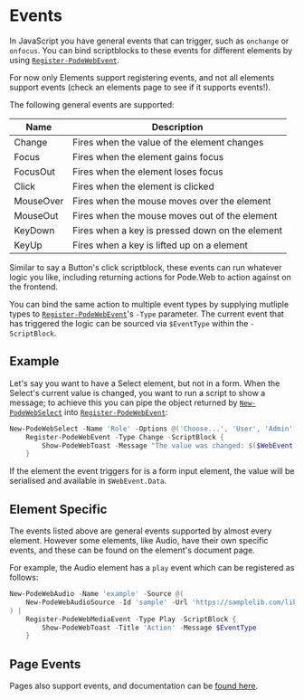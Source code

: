 # Events

In JavaScript you have general events that can trigger, such as `onchange` or `onfocus`. You can bind scriptblocks to these events for different elements by using [`Register-PodeWebEvent`](../../Functions/Events/Register-PodeWebEvent).

For now only Elements support registering events, and not all elements support events (check an elements page to see if it supports events!).

The following general events are supported:

| Name | Description |
| ---- | ----------- |
| Change | Fires when the value of the element changes |
| Focus | Fires when the element gains focus |
| FocusOut | Fires when the element loses focus |
| Click | Fires when the element is clicked |
| MouseOver | Fires when the mouse moves over the element |
| MouseOut | Fires when the mouse moves out of the element |
| KeyDown | Fires when a key is pressed down on the element |
| KeyUp | Fires when a key is lifted up on a element |

Similar to say a Button's click scriptblock, these events can run whatever logic you like, including returning actions for Pode.Web to action against on the frontend.

You can bind the same action to multiple event types by supplying mutliple types to [`Register-PodeWebEvent`](../../Functions/Events/Register-PodeWebEvent)'s `-Type` parameter. The current event that has triggered the logic can be sourced via `$EventType` within the `-ScriptBlock`.

## Example

Let's say you want to have a Select element, but not in a form. When the Select's current value is changed, you want to run a script to show a message; to achieve this you can pipe the object returned by [`New-PodeWebSelect`](../../Functions/Elements/New-PodeWebSelect) into [`Register-PodeWebEvent`](../../Functions/Events/Register-PodeWebEvent):

```powershell
New-PodeWebSelect -Name 'Role' -Options @('Choose...', 'User', 'Admin', 'Operations') |
    Register-PodeWebEvent -Type Change -ScriptBlock {
        Show-PodeWebToast -Message "The value was changed: $($WebEvent.Data['Role'])"
    }
```

If the element the event triggers for is a form input element, the value will be serialised and available in `$WebEvent.Data`.

## Element Specific

The events listed above are general events supported by almost every element. However some elements, like Audio, have their own specific events, and these can be found on the element's document page.

For example, the Audio element has a `play` event which can be registered as follows:

```powershell
New-PodeWebAudio -Name 'example' -Source @(
    New-PodeWebAudioSource -Id 'sample' -Url 'https://samplelib.com/lib/preview/mp3/sample-6s.mp3'
) |
    Register-PodeWebMediaEvent -Type Play -ScriptBlock {
        Show-PodeWebToast -Title 'Action' -Message $EventType
    }
```

## Page Events

Pages also support events, and documentation can be [found here](../Pages#events).
